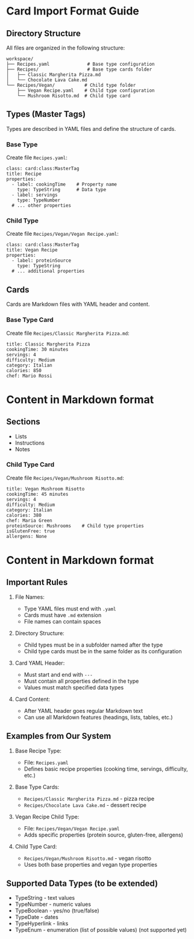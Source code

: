 # Card Import Format Guide

## Directory Structure


All files are organized in the following structure:

```
workspace/
├── Recipes.yaml              # Base type configuration
├── Recipes/                  # Base type cards folder
│   ├── Classic Margherita Pizza.md
│   └── Chocolate Lava Cake.md
└── Recipes/Vegan/           # Child type folder
    ├── Vegan Recipe.yaml    # Child type configuration
    └── Mushroom Risotto.md  # Child type card
```

## Types (Master Tags)

Types are described in YAML files and define the structure of cards.

### Base Type
Create file `Recipes.yaml`:

```
class: card:class:MasterTag
title: Recipe
properties:
  - label: cookingTime    # Property name
    type: TypeString      # Data type
  - label: servings
    type: TypeNumber
  # ... other properties
```

### Child Type
Create file `Recipes/Vegan/Vegan Recipe.yaml`:

```
class: card:class:MasterTag
title: Vegan Recipe
properties:
  - label: proteinSource
    type: TypeString
  # ... additional properties
```

## Cards

Cards are Markdown files with YAML header and content.

### Base Type Card
Create file `Recipes/Classic Margherita Pizza.md`:

```
title: Classic Margherita Pizza
cookingTime: 30 minutes
servings: 4
difficulty: Medium
category: Italian
calories: 850
chef: Mario Rossi
```

# Content in Markdown format
## Sections
- Lists
- Instructions
- Notes

### Child Type Card
Create file `Recipes/Vegan/Mushroom Risotto.md`:

```
title: Vegan Mushroom Risotto
cookingTime: 45 minutes
servings: 4
difficulty: Medium
category: Italian
calories: 380
chef: Maria Green
proteinSource: Mushrooms    # Child type properties
isGlutenFree: true
allergens: None
```

# Content in Markdown format

## Important Rules

1. File Names:
   - Type YAML files must end with `.yaml`
   - Cards must have `.md` extension
   - File names can contain spaces

2. Directory Structure:
   - Child types must be in a subfolder named after the type
   - Child type cards must be in the same folder as its configuration

3. Card YAML Header:
   - Must start and end with `---`
   - Must contain all properties defined in the type
   - Values must match specified data types

4. Card Content:
   - After YAML header goes regular Markdown text
   - Can use all Markdown features (headings, lists, tables, etc.)

## Examples from Our System

1. Base Recipe Type:
   - File: `Recipes.yaml`
   - Defines basic recipe properties (cooking time, servings, difficulty, etc.)

2. Base Type Cards:
   - `Recipes/Classic Margherita Pizza.md` - pizza recipe
   - `Recipes/Chocolate Lava Cake.md` - dessert recipe

3. Vegan Recipe Child Type:
   - File: `Recipes/Vegan/Vegan Recipe.yaml`
   - Adds specific properties (protein source, gluten-free, allergens)

4. Child Type Card:
   - `Recipes/Vegan/Mushroom Risotto.md` - vegan risotto
   - Uses both base properties and vegan type properties

## Supported Data Types (to be extended)

- TypeString - text values
- TypeNumber - numeric values
- TypeBoolean - yes/no (true/false)
- TypeDate - dates
- TypeHyperlink - links
- TypeEnum - enumeration (list of possible values) (not supported yet)